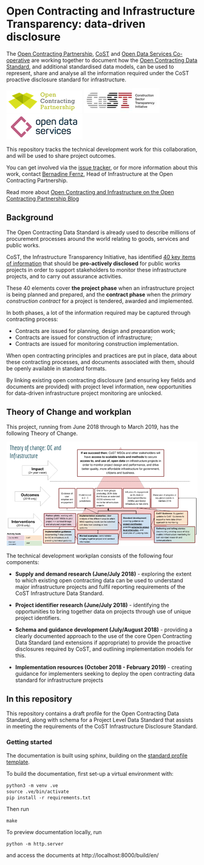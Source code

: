 # Open Contracting and Infrastructure Transparency: data-driven disclosure

The [Open Contracting Partnership](http://www.open-contracting.org), [CoST](http://www.constructiontransparency.org/) and [Open Data Services Co-operative](http://www.opendataservices.coop) are working together to document how the [Open Contracting Data Standard](http://standard.open-contracting.org), and additional standardised data models, can be used to represent, share and analyse all the information required under the CoST proactive disclosure standard for infrastructure. 

![Open Contracting Partnership](assets/OCP_Logo.png) ![Construction Sector Transparency Initiative](assets/COST_Logo.jpg) ![Open Data Services Co-operative](assets/ODSC_Logo.png)

This repository tracks the technical development work for this collaboration, and will be used to share project outcomes. 

You can get involved via the [issue tracker](LINK_TO_ADD), or for more information about this work, contact [Bernadine Fernz](mailto:bfernz@open-contracting.org), Head of Infrastructure at the Open Contracting Partnership. 

Read more about [Open Contracting and Infrastructure on the Open Contracting Partnership Blog](https://www.open-contracting.org/tag/infrastructure/)

## Background 

The Open Contracting Data Standard is already used to describe millions of procurement processes around the world relating to goods, services and public works. 

CoST, the Infrastructure Transparency Initiative, has identified [40 key items of information](http://www.constructiontransparency.org/documentdownload.axd?documentresourceid=31) that should be **pro-actively disclosed** for public works projects in order to support stakeholders to monitor these infrastructure projects, and to carry out assurance activities. 

These 40 elements cover **the project phase** when an infrastructure project is being planned and prepared, and the **contract phase** when the _primary construction contract_ for a project is tendered, awarded and implemented. 

In both phases, a lot of the information required may be captured through contracting process:

* Contracts are issued for planning, design and preparation work;
* Contracts are issued for construction of infrastructure;
* Contracts are issued for monitoring construction implementation.

When open contracting principles and practices are put in place, data about these contracting processes, and documents associated with them, should be openly available in standard formats. 

By linking existing open contracting disclosure (and ensuring key fields and documents are provided) with project level information, new opportunities for data-driven infrastructure project monitoring are unlocked. 

## Theory of Change and workplan

This project, running from June 2018 through to March 2019, has the following Theory of Change.

![assets/OC-CoST-TheoryOfChange-June2018.png](assets/OC-CoST-TheoryOfChange-June2018.png)

The technical development workplan consists of the following four components:

* **Supply and demand research (June/July 2018)** - exploring the extent to which existing open contracting data can be used to understand major infrastructure projects and fulfil reporting requirements of the CoST Infrastructure Data Standard. 

* **Project identifier research (June/July 2018)** - identifying the opportunities to bring together data on projects through use of unique project identifiers.

* **Schema and guidance development (July/August 2018)** - providing a clearly documented approach to the use of the core Open Contracting Data Standard (and extensions if appropriate) to provide the proactive disclosures required by CoST, and outlining implementation models for this.

* **Implementation resources (October 2018 - February 2019)** - creating guidance for implementers seeking to deploy the open contracting data standard for infrastructure projects

## In this repository

This repository contains a draft profile for the Open Contracting Data Standard, along with schema for a Project Level Data Standard that assists in meeting the requirements of the CoST Infrastructure Disclosure Standard. 

### Getting started

The documentation is built using sphinx, building on the [standard profile template](https://github.com/open-contracting/standard_profile_template).

To build the documentation, first set-up a virtual environment with:

```
python3 -m venv .ve
source .ve/bin/activate
pip install -r requirements.txt
```

Then run 

```
make
```

To preview documentation locally, run

```
python -m http.server
```

and access the documents at http://localhost:8000/build/en/